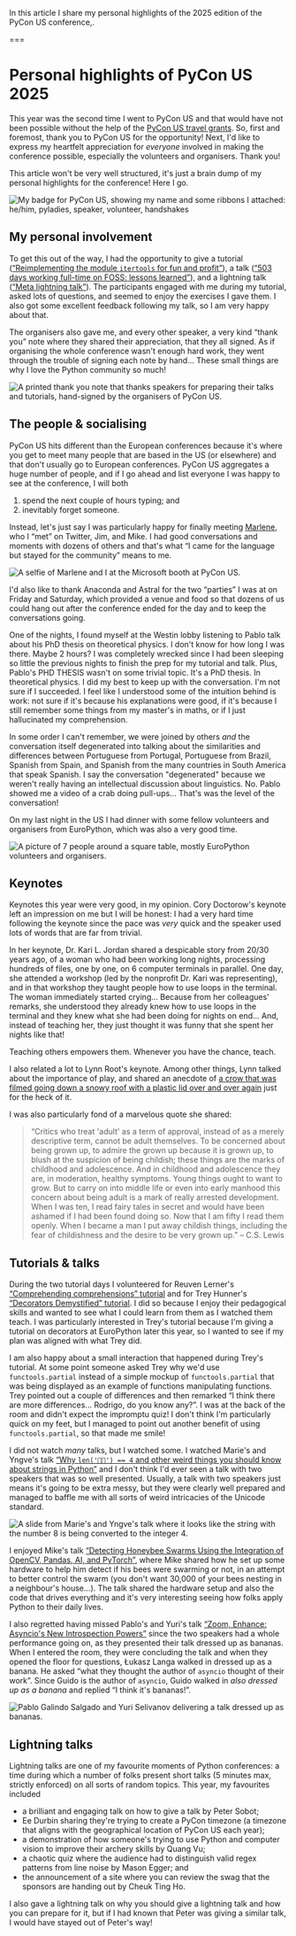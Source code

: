 In this article I share my personal highlights of the 2025 edition of the PyCon US conference,.

===


# Personal highlights of PyCon US 2025

This year was the second time I went to PyCon US and that would have not been possible without the help of the [PyCon US travel grants](https://us.pycon.org/2025/attend/travel-grants/).
So, first and foremost, thank you to PyCon US for the opportunity!
Next, I'd like to express my heartfelt appreciation for _everyone_ involved in making the conference possible, especially the volunteers and organisers.
Thank you!

This article won't be very well structured, it's just a brain dump of my personal highlights for the conference!
Here I go.

![My badge for PyCon US, showing my name and some ribbons I attached: he/him, pyladies, speaker, volunteer, handshakes](_badge.webp "My badge for PyCon US 2025 with some ribbons.")


## My personal involvement

To get this out of the way, I had the opportunity to give a tutorial ([“Reimplementing the module `itertools` for fun and profit”](https://us.pycon.org/2025/schedule/presentation/93/)), a talk ([“503 days working full-time on FOSS: lessons learned”](https://us.pycon.org/2025/schedule/presentation/164/)), and a lightning talk ([“Meta lightning talk”](https://us.pycon.org/2025/schedule/presentation/168/)).
The participants engaged with me during my tutorial, asked lots of questions, and seemed to enjoy the exercises I gave them.
I also got some excellent feedback following my talk, so I am very happy about that.

The organisers also gave me, and every other speaker, a very kind “thank you” note where they shared their appreciation, that they all signed.
As if organising the whole conference wasn't enough hard work, they went through the trouble of signing each note by hand...
These small things are why I love the Python community so much!

![A printed thank you note that thanks speakers for preparing their talks and tutorials, hand-signed by the organisers of PyCon US.](_thank-you-note.webp "A signed “thank you” note.")


## The people & socialising

PyCon US hits different than the European conferences because it's where you get to meet many people that are based in the US (or elsewhere) and that don't usually go to European conferences.
PyCon US aggregates a huge number of people, and if I go ahead and list everyone I was happy to see at the conference, I will both

 1. spend the next couple of hours typing; and
 2. inevitably forget someone.

Instead, let's just say I was particularly happy for finally meeting [Marlene](https://x.com/marlene_zw), who I “met” on Twitter, Jim, and Mike.
I had good conversations and moments with dozens of others and that's what “I came for the language but stayed for the community” means to me.

![A selfie of Marlene and I at the Microsoft booth at PyCon US.](_marlene.webp "Marlene and I at PyCon US.")

I'd also like to thank Anaconda and Astral for the two “parties” I was at on Friday and Saturday, which provided a venue and food so that dozens of us could hang out after the conference ended for the day and to keep the conversations going.

One of the nights, I found myself at the Westin lobby listening to Pablo talk about his PhD thesis on theoretical physics.
I don't know for how long I was there.
Maybe 2 hours?
I was completely wrecked since I had been sleeping so little the previous nights to finish the prep for my tutorial and talk.
Plus, Pablo's PHD THESIS wasn't on some trivial topic.
It's a PhD thesis.
In theoretical physics.
I did my best to keep up with the conversation.
I'm not sure if I succeeded.
I feel like I understood some of the intuition behind is work: not sure if it's because his explanations were good, if it's because I still remember some things from my master's in maths, or if I just hallucinated my comprehension.

In some order I can't remember, we were joined by others _and_ the conversation itself degenerated into talking about the similarities and differences between Portuguese from Portugal, Portuguese from Brazil, Spanish from Spain, and Spanish from the many countries in South America that speak Spanish.
I say the conversation "degenerated" because we weren't really having an intellectual discussion about linguistics.
No.
Pablo showed me a video of a crab doing pull-ups...
That's was the level of the conversation!

On my last night in the US I had dinner with some fellow volunteers and organisers from EuroPython, which was also a very good time.

![A picture of 7 people around a square table, mostly EuroPython volunteers and organisers.](_ep_dinner.webp "Some EuroPython folks having a good time.")


## Keynotes

Keynotes this year were very good, in my opinion.
Cory Doctorow's keynote left an impression on me but I will be honest: I had a very hard time following the keynote since the pace was _very_ quick and the speaker used lots of words that are far from trivial.

In her keynote, Dr. Kari L. Jordan shared a despicable story from 20/30 years ago, of a woman who had been working long nights, processing hundreds of files, one by one, on 6 computer terminals in parallel.
One day, she attended a workshop (led by the nonprofit Dr. Kari was representing), and in that workshop they taught people how to use loops in the terminal.
The woman immediately started crying...
Because from her colleagues' remarks, she understood they already knew how to use loops in the terminal and they knew what she had been doing for nights on end...
And, instead of teaching her, they just thought it was funny that she spent her nights like that!

Teaching others empowers them.
Whenever you have the chance, teach.

I also related a lot to Lynn Root's keynote.
Among other things, Lynn talked about the importance of play, and shared an anecdote of [a crow that was filmed going down a snowy roof with a plastic lid over and over again](https://www.youtube.com/watch?v=L9mrTdYhOHg) just for the heck of it.

I was also particularly fond of a marvelous quote she shared:

 > “Critics who treat 'adult' as a term of approval, instead of as a merely descriptive term, cannot be adult themselves. To be concerned about being grown up, to admire the grown up because it is grown up, to blush at the suspicion of being childish; these things are the marks of childhood and adolescence. And in childhood and adolescence they are, in moderation, healthy symptoms. Young things ought to want to grow. But to carry on into middle life or even into early manhood this concern about being adult is a mark of really arrested development. When I was ten, I read fairy tales in secret and would have been ashamed if I had been found doing so. Now that I am fifty I read them openly. When I became a man I put away childish things, including the fear of childishness and the desire to be very grown up.” – C.S. Lewis



## Tutorials & talks

During the two tutorial days I volunteered for Reuven Lerner's [“Comprehending comprehensions” tutorial](https://us.pycon.org/2025/schedule/presentation/106/) and for Trey Hunner's [“Decorators Demystified” tutorial](https://us.pycon.org/2025/schedule/presentation/106/).
I did so because I enjoy their pedagogical skills and wanted to see what I could learn from them as I watched them teach.
I was particularly interested in Trey's tutorial because I'm giving a tutorial on decorators at EuroPython later this year, so I wanted to see if my plan was aligned with what Trey did.

I am also happy about a small interaction that happened during Trey's tutorial.
At some point someone asked Trey why we'd use `functools.partial` instead of a simple mockup of `functools.partial` that was being displayed as an example of functions manipulating functions.
Trey pointed out a couple of differences and then remarked “I think there are more differences... Rodrigo, do you know any?”.
I was at the back of the room and didn't expect the impromptu quiz!
I don't think I'm particularly quick on my feet, but I managed to point out another benefit of using `functools.partial`, so that made me smile!

I did not watch _many_ talks, but I watched some.
I watched Marie's and Yngve's talk [“Why `len('😶‍🌫️') == 4` and other weird things you should know about strings in Python”](https://us.pycon.org/2025/schedule/presentation/27/) and I don't think I'd ever seen a talk with two speakers that was so well presented.
Usually, a talk with two speakers just means it's going to be extra messy, but they were clearly well prepared and managed to baffle me with all sorts of weird intricacies of the Unicode standard.

![A slide from Marie's and Yngve's talk where it looks like the string with the number 8 is being converted to the integer 4.](_int8.webp "What the Python!?")

I enjoyed Mike's talk [“Detecting Honeybee Swarms Using the Integration of OpenCV, Pandas, AI, and PyTorch”](https://us.pycon.org/2025/schedule/presentation/20/), where Mike shared how he set up some hardware to help him detect if his bees were swarming or not, in an attempt to better control the swarm (you don't want 30,000 of your bees nesting in a neighbour's house...).
The talk shared the hardware setup and also the code that drives everything and it's very interesting seeing how folks apply Python to their daily lives.

I also regretted having missed Pablo's and Yuri's talk [“Zoom, Enhance: Asyncio's New Introspection Powers”](https://us.pycon.org/2025/schedule/presentation/116/) since the two speakers had a whole performance going on, as they presented their talk dressed up as bananas.
When I entered the room, they were concluding the talk and when they opened the floor for questions, Łukasz Langa walked in dressed up as a banana.
He asked “what they thought the author of `asyncio` thought of their work”.
Since Guido is the author of `asyncio`, Guido walked in _also dressed up as a banana_ and replied “I think it's bananas!”.

![Pablo Galindo Salgado and Yuri Selivanov delivering a talk dressed up as bananas.](_bananas.webp "Two bananas on stage.")


## Lightning talks

Lightning talks are one of my favourite moments of Python conferences: a time during which a number of folks present short talks (5 minutes max, strictly enforced) on all sorts of random topics.
This year, my favourites included

 - a brilliant and engaging talk on how to give a talk by Peter Sobot;
 - Ee Durbin sharing they're trying to create a PyCon timezone (a timezone that aligns with the geographical location of PyCon US each year);
 - a demonstration of how someone's trying to use Python and computer vision to improve their archery skills by Quang Vu;
 - a chaotic quiz where the audience had to distinguish valid regex patterns from line noise by Mason Egger; and
 - the announcement of a site where you can review the swag that the sponsors are handing out by Cheuk Ting Ho.

I also gave a lightning talk on why you should give a lightning talk and how you can prepare for it, but if I had known that Peter was giving a similar talk, I would have stayed out of Peter's way!
